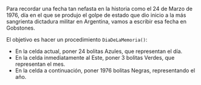 Para recordar una fecha tan nefasta en la historia como el 24 de Marzo de 1976, día en el que se produjo el golpe de estado que dio inicio a la más sangrienta dictadura militar en Argentina, vamos a escribir esa fecha en Gobstones.

El objetivo es hacer un procedimiento `DiaDeLaMemoria()`:

* En la celda actual, poner 24 bolitas Azules, que representan el día.
* En la celda inmediatamente al Este, poner 3 bolitas Verdes, que representan el mes.
* En la celda a continuación, poner 1976 bolitas Negras, representando el año.